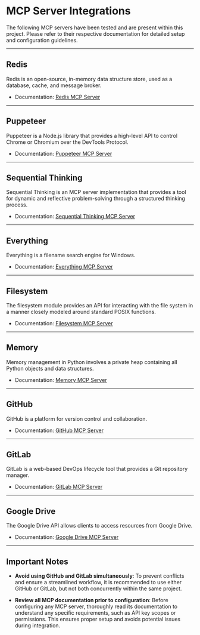 # MCP Server Integrations

The following MCP servers have been tested and are present within this project. Please refer to their respective documentation for detailed setup and configuration guidelines.

---

## Redis

Redis is an open-source, in-memory data structure store, used as a database, cache, and message broker.

- Documentation: [Redis MCP Server](https://github.com/modelcontextprotocol/servers/tree/main/src/redis)

---

## Puppeteer

Puppeteer is a Node.js library that provides a high-level API to control Chrome or Chromium over the DevTools Protocol.

- Documentation: [Puppeteer MCP Server](https://github.com/modelcontextprotocol/servers/tree/main/src/puppeteer)

---

## Sequential Thinking

Sequential Thinking is an MCP server implementation that provides a tool for dynamic and reflective problem-solving through a structured thinking process.

- Documentation: [Sequential Thinking MCP Server](https://github.com/modelcontextprotocol/servers/tree/main/src/sequentialthinking)

---

## Everything

Everything is a filename search engine for Windows.

- Documentation: [Everything MCP Server](https://github.com/modelcontextprotocol/servers/tree/main/src/everything)

---

## Filesystem

The filesystem module provides an API for interacting with the file system in a manner closely modeled around standard POSIX functions.

- Documentation: [Filesystem MCP Server](https://github.com/modelcontextprotocol/servers/tree/main/src/filesystem)

---

## Memory

Memory management in Python involves a private heap containing all Python objects and data structures.

- Documentation: [Memory MCP Server](https://github.com/modelcontextprotocol/servers/tree/main/src/memory)

---

## GitHub

GitHub is a platform for version control and collaboration.

- Documentation: [GitHub MCP Server](https://github.com/modelcontextprotocol/servers/tree/main/src/github)

---

## GitLab

GitLab is a web-based DevOps lifecycle tool that provides a Git repository manager.

- Documentation: [GitLab MCP Server](https://github.com/modelcontextprotocol/servers/tree/main/src/gitlab)

---

## Google Drive

The Google Drive API allows clients to access resources from Google Drive.

- Documentation: [Google Drive MCP Server](https://github.com/modelcontextprotocol/servers/tree/main/src/gdrive)

---

## Important Notes

- **Avoid using GitHub and GitLab simultaneously**: To prevent conflicts and ensure a streamlined workflow, it is recommended to use either GitHub or GitLab, but not both concurrently within the same project.

- **Review all MCP documentation prior to configuration**: Before configuring any MCP server, thoroughly read its documentation to understand any specific requirements, such as API key scopes or permissions. This ensures proper setup and avoids potential issues during integration.
